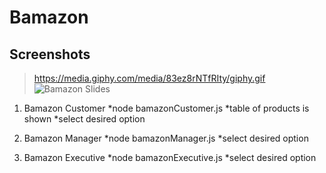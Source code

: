 # Bamazon

## Screenshots

>https://media.giphy.com/media/83ez8rNTfRIty/giphy.gif
>![Bamazon Slides](https://media.giphy.com/media/83ez8rNTfRIty/giphy.gif)

1. Bamazon Customer
	*node bamazonCustomer.js
	*table of products is shown
	*select desired option

2. Bamazon Manager
	*node bamazonManager.js
	*select desired option

3. Bamazon Executive
	*node bamazonExecutive.js
	*select desired option